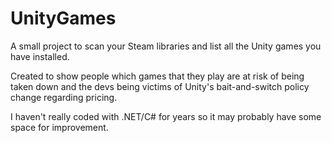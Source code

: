 # UnityGames

A small project to scan your Steam libraries and list all the Unity games you have installed.

Created to show people which games that they play are at risk of being taken down and the devs being victims of Unity's bait-and-switch policy change regarding pricing.

I haven't really coded with .NET/C# for years so it may probably have some space for improvement.
